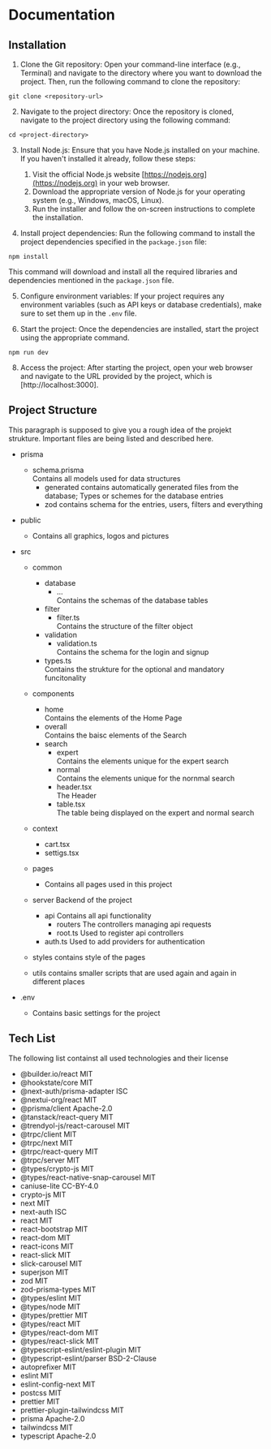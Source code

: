 # Documentation

## Installation

1. Clone the Git repository: Open your command-line interface (e.g., Terminal) and navigate to the directory where you want to download the project. Then, run the following command to clone the repository:

```
git clone <repository-url>
```


2. Navigate to the project directory: Once the repository is cloned, navigate to the project directory using the following command:

```
cd <project-directory>
```


3. Install Node.js: Ensure that you have Node.js installed on your machine. If you haven't installed it already, follow these steps:

    1. Visit the official Node.js website [https://nodejs.org](https://nodejs.org) in your web browser.
    2. Download the appropriate version of Node.js for your operating system (e.g., Windows, macOS, Linux).
    3. Run the installer and follow the on-screen instructions to complete the installation.

4. Install project dependencies: Run the following command to install the project dependencies specified in the `package.json` file:
```
npm install
```
This command will download and install all the required libraries and dependencies mentioned in the `package.json` file.

5. Configure environment variables: If your project requires any environment variables (such as API keys or database credentials), make sure to set them up in the `.env` file.

6. Start the project: Once the dependencies are installed, start the project using the appropriate command.

```
npm run dev
```

8. Access the project: After starting the project, open your web browser and navigate to the URL provided by the project, which is [http://localhost:3000].


## Project Structure

This paragraph is supposed to give you a rough idea of the projekt strukture. Important files are being listed and described here.

- prisma
  - schema.prisma               
  Contains all models used for data structures
    - generated
    contains automatically generated files from the database; Types or schemes for the database entries
    - zod
    contains schema for the entries, users, filters and everything

- public
    - Contains all graphics, logos and pictures 

- src
    - common
        - database
            - ...               
            Contains the schemas of the database tables
        - filter        
            - filter.ts        
             Contains the structure of the filter object
        - validation   
            - validation.ts     
            Contains the schema for the login and signup
        - types.ts              
        Contains the strukture for the optional and mandatory funcitonality
    - components
        - home                  
        Contains the elements of the Home Page
        - overall               
        Contains the baisc elements of the Search
        - search
            - expert            
            Contains the elements unique for the expert search
            - normal            
            Contains the elements unique for the nornmal search
            - header.tsx        
            The Header
            - table.tsx         
            The table being displayed on the expert and normal search

    - context
        - cart.tsx
        - settigs.tsx

    - pages                     
        - Contains all pages used in this project 

    - server
    Backend of the project
        - api
        Contains all api functionality
            - routers
            The controllers managing api requests
            - root.ts
            Used to register api controllers
        - auth.ts
        Used to add providers for authentication

    - styles
    contains style of the pages

    - utils
    contains smaller scripts that are used again and again in different places

- .env
    - Contains basic settings for the project 

## Tech List

The following list containst all used technologies and their license

- @builder.io/react MIT
- @hookstate/core MIT
- @next-auth/prisma-adapter ISC
- @nextui-org/react MIT
- @prisma/client    Apache-2.0
- @tanstack/react-query MIT
- @trendyol-js/react-carousel MIT
- @trpc/client MIT
- @trpc/next MIT
- @trpc/react-query MIT
- @trpc/server MIT
- @types/crypto-js MIT
- @types/react-native-snap-carousel MIT
- caniuse-lite  CC-BY-4.0
- crypto-js MIT
- next MIT
- next-auth ISC
- react MIT
- react-bootstrap MIT
- react-dom MIT
- react-icons MIT
- react-slick MIT
- slick-carousel MIT
- superjson MIT
- zod MIT
- zod-prisma-types MIT
- @types/eslint MIT
- @types/node MIT
- @types/prettier MIT
- @types/react MIT
- @types/react-dom MIT
- @types/react-slick MIT
- @typescript-eslint/eslint-plugin MIT
- @typescript-eslint/parser BSD-2-Clause
- autoprefixer MIT
- eslint MIT
- eslint-config-next MIT
- postcss MIT
- prettier MIT
- prettier-plugin-tailwindcss MIT
- prisma Apache-2.0
- tailwindcss MIT
- typescript Apache-2.0



